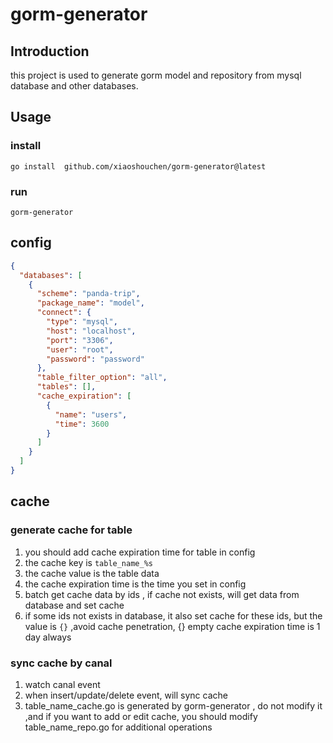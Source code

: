 # gorm-generator

## Introduction

this project is used to generate gorm model and repository from mysql database and other databases.

## Usage

### install

```shell
go install  github.com/xiaoshouchen/gorm-generator@latest
```

### run

```shell
gorm-generator
```


## config

```json
{
  "databases": [
    {
      "scheme": "panda-trip",
      "package_name": "model",
      "connect": {
        "type": "mysql",
        "host": "localhost",
        "port": "3306",
        "user": "root",
        "password": "password"
      },
      "table_filter_option": "all",
      "tables": [],
      "cache_expiration": [
        {
          "name": "users",
          "time": 3600
        }
      ]
    }
  ]
}
```

## cache

### generate cache for table

1. you should add cache expiration time for table in config
2. the cache key is `table_name_%s`
3. the cache value is the table data 
4. the cache expiration time is the time you set in config
5. batch get cache data by ids , if cache not exists, will get data from database and set cache
6. if some ids not exists in database, it also set cache for these ids, but the value is `{}` ,avoid cache penetration, {} empty cache expiration time is 1 day always

### sync cache by canal

1. watch canal event
2. when insert/update/delete event, will sync cache
3. table_name_cache.go is generated by gorm-generator , do not modify it ,and if you want to add or edit cache, you should modify table_name_repo.go for additional operations